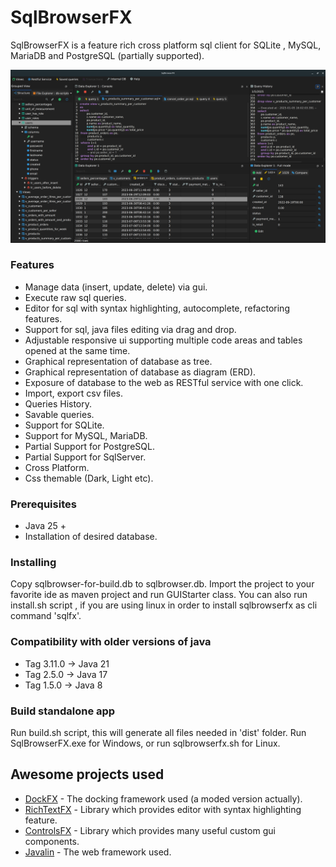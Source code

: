 # SqlBrowserFX

SqlBrowserFX is a feature rich cross platform sql client for SQLite , MySQL, MariaDB and PostgreSQL (partially supported). 

![](images/sqlbrowserfx.png)

### Features

* Manage data (insert, update, delete) via gui.
* Execute raw sql queries.
* Editor for sql with syntax highlighting, autocomplete, refactoring features.
* Support for sql, java files editing via drag and drop.
* Adjustable responsive ui supporting multiple code areas and tables opened at the same time.
* Graphical representation of database as tree.
* Graphical representation of database as diagram (ERD).
* Exposure of database to the web as RESTful service with one click.
* Import, export csv files.
* Queries History.
* Savable queries.
* Support for SQLite.
* Support for MySQL, MariaDB.
* Partial Support for PostgreSQL.
* Partial Support for SqlServer.
* Cross Platform.
* Css themable (Dark, Light etc).

### Prerequisites

* Java 25 +
* Installation of desired database.

### Installing

Copy sqlbrowser-for-build.db to sqlbrowser.db.
Import the project to your favorite ide as maven project and run GUIStarter class.
You can also run install.sh script , if you are using linux in order to install sqlbrowserfx as cli command
'sqlfx'.

### Compatibility with older versions of java
* Tag 3.11.0 -> Java 21
* Tag 2.5.0 -> Java 17
* Tag 1.5.0 -> Java 8


### Build standalone app

Run build.sh script, this will generate all files needed in 'dist' folder.
Run SqlBrowserFX.exe for Windows, or run sqlbrowserfx.sh for Linux.


## Awesome projects used

* [DockFX](https://github.com/RobertBColton/DockFX) - The docking framework used (a moded version actually).
* [RichTextFΧ](https://github.com/FXMisc/RichTextFX) - Library which provides editor with syntax highlighting feature.
* [ControlsFX](https://github.com/controlsfx/controlsfx) - Library which provides many useful custom gui components.
* [Javalin](https://github.com/tipsy/javalin) - The web framework used.




